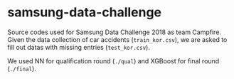 # samsung-data-challenge
Source codes used for Samsung Data Challenge 2018 as team Campfire.
Given the data collection of car accidents (`train_kor.csv`), we are asked to fill out datas with missing entries (`test_kor.csv`).

We used NN for qualification round (`./qual`) and XGBoost for final round (`./final`).
